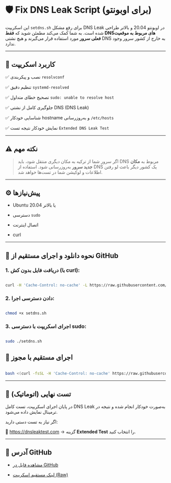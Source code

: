 # 🛡️ Fix DNS Leak Script (برای اوبونتو)



این اسکریپت `setdns.sh` برای رفع مشکل DNS Leak در اوبونتو 20.04 و بالاتر طراحی شده است. به شما کمک می‌کند مطمئن شوید که **فقط DNSهای مربوط به موقعیت فعلی سرور** مورد استفاده قرار می‌گیرند و هیچ نشتی DNS به خارج از کشور سرور وجود ندارد.



---



## 🎯 کاربرد اسکریپت



✅ نصب و پیکربندی `resolvconf`  

✅ تنظیم دقیق `systemd-resolved`  

✅ تصحیح خطای متداول `sudo: unable to resolve host`  

✅ جلوگیری کامل از نشتی DNS (DNS Leak)  

✅ شناسایی خودکار hostname و به‌روزرسانی `/etc/hosts`  

✅ نمایش خودکار نتیجه تست `Extended DNS Leak Test`



---



## ⚠️ نکته مهم



> اگر سرور شما از ترکیه به مکان دیگری منتقل شود، باید DNS مربوط به **مکان جدید سرور** به‌روزرسانی شود. استفاده از DNS یک کشور دیگر باعث لو رفتن اطلاعات و لوکیشن شما در تست‌ها خواهد شد.



---



## ⚙️ پیش‌نیازها



- Ubuntu 20.04 یا بالاتر  

- دسترسی `sudo`  

- اتصال اینترنت  

- curl



---



## 🚀 نحوه دانلود و اجرای مستقیم از GitHub



### 1. دریافت فایل بدون کش (با curl):



```bash

curl -H 'Cache-Control: no-cache' -L https://raw.githubusercontent.com/BigPyth0n/Fix-DNS-Leak-With-GPT/main/setdns.sh -o setdns.sh

```



### 2. دادن دسترسی اجرا:



```bash

chmod +x setdns.sh

```



### 3. اجرای اسکریپت با دسترسی sudo:



```bash

sudo ./setdns.sh

```



## 🚀 اجرای مستقیم با مجوز



```bash

bash <(curl -fsSL -H 'Cache-Control: no-cache' https://raw.githubusercontent.com/BigPyth0n/Fix-DNS-Leak-With-GPT/main/setdns.sh)

```



---



## 🧪 تست نهایی (اتوماتیک)



در پایان اجرای اسکریپت، تست کامل DNS Leak به‌صورت خودکار انجام شده و نتیجه در ترمینال نمایش داده می‌شود.



اگر نیاز به تست دستی دارید:



🔗 https://dnsleaktest.com → گزینه **Extended Test** را انتخاب کنید.



---



## 📁 آدرس GitHub



- [مشاهده فایل در GitHub](https://github.com/BigPyth0n/Fix-DNS-Leak-With-GPT)

- [لینک مستقیم اسکریپت (Raw)](https://raw.githubusercontent.com/BigPyth0n/Fix-DNS-Leak-With-GPT/main/setdns.sh)

